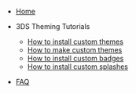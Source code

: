 <!-- docs/_sidebar.md -->

* [Home](home.md)

* 3DS Theming Tutorials
    * [How to install custom themes](theme.md)
    * [How to make custom themes](theme-tutorial.md)
    * [How to install custom badges](badge.md)
    * [How to install custom splashes](splash.md)

* [FAQ](faq.md)